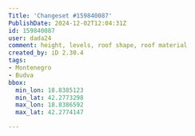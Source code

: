 ```yaml
---
Title: 'Changeset #159840087'
PublishDate: 2024-12-02T12:04:31Z
id: 159840087
user: dada24
comment: height, levels, roof shape, roof material
created_by: iD 2.30.4
tags:
- Montenegro
- Budva
bbox:
  min_lon: 18.8385123
  min_lat: 42.2773298
  max_lon: 18.8386592
  max_lat: 42.2774147

---
```

